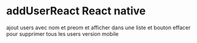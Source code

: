 # addUserReact React native 
ajout users avec nom et preom et afficher dans une liste et bouton effacer pour supprimer tous les users
version mobile
